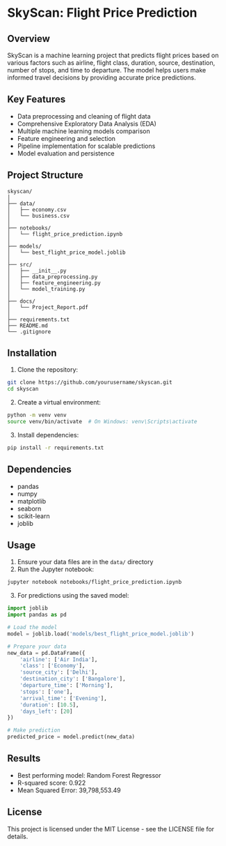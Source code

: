 # SkyScan: Flight Price Prediction

## Overview
SkyScan is a machine learning project that predicts flight prices based on various factors such as airline, flight class, duration, source, destination, number of stops, and time to departure. The model helps users make informed travel decisions by providing accurate price predictions.

## Key Features
- Data preprocessing and cleaning of flight data
- Comprehensive Exploratory Data Analysis (EDA)
- Multiple machine learning models comparison
- Feature engineering and selection
- Pipeline implementation for scalable predictions
- Model evaluation and persistence

## Project Structure
```
skyscan/
│
├── data/
│   ├── economy.csv
│   └── business.csv
│
├── notebooks/
│   └── flight_price_prediction.ipynb
│
├── models/
│   └── best_flight_price_model.joblib
│
├── src/
│   ├── __init__.py
│   ├── data_preprocessing.py
│   ├── feature_engineering.py
│   └── model_training.py
│
├── docs/
│   └── Project_Report.pdf
│
├── requirements.txt
├── README.md
└── .gitignore
```

## Installation

1. Clone the repository:
```bash
git clone https://github.com/yourusername/skyscan.git
cd skyscan
```

2. Create a virtual environment:
```bash
python -m venv venv
source venv/bin/activate  # On Windows: venv\Scripts\activate
```

3. Install dependencies:
```bash
pip install -r requirements.txt
```

## Dependencies
- pandas
- numpy
- matplotlib
- seaborn
- scikit-learn
- joblib

## Usage
1. Ensure your data files are in the `data/` directory
2. Run the Jupyter notebook:
```bash
jupyter notebook notebooks/flight_price_prediction.ipynb
```

3. For predictions using the saved model:
```python
import joblib
import pandas as pd

# Load the model
model = joblib.load('models/best_flight_price_model.joblib')

# Prepare your data
new_data = pd.DataFrame({
    'airline': ['Air India'],
    'class': ['Economy'],
    'source_city': ['Delhi'],
    'destination_city': ['Bangalore'],
    'departure_time': ['Morning'],
    'stops': ['one'],
    'arrival_time': ['Evening'],
    'duration': [10.5],
    'days_left': [20]
})

# Make prediction
predicted_price = model.predict(new_data)
```

## Results
- Best performing model: Random Forest Regressor
- R-squared score: 0.922
- Mean Squared Error: 39,798,553.49

## License
This project is licensed under the MIT License - see the LICENSE file for details.